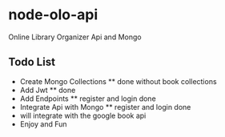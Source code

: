 # node-olo-api
 Online Library Organizer Api and Mongo

 ## Todo List ##
 - Create Mongo Collections ** done without book collections
 - Add Jwt ** done
 - Add Endpoints ** register and login done
 - Integrate Api with Mongo ** register and login done 
 - will integrate with the google book api
 - Enjoy and Fun
